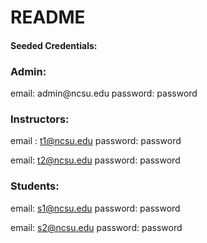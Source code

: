 # README


<h4>Seeded Credentials:</h4>

<h3>Admin:</h3>
email: admin@ncsu.edu
password: password

<h3>Instructors:</h3>

email : t1@ncsu.edu
password: password

email: t2@ncsu.edu
password: password

<h3>Students:</h3>

email: s1@ncsu.edu
password: password

email: s2@ncsu.edu
password: password
